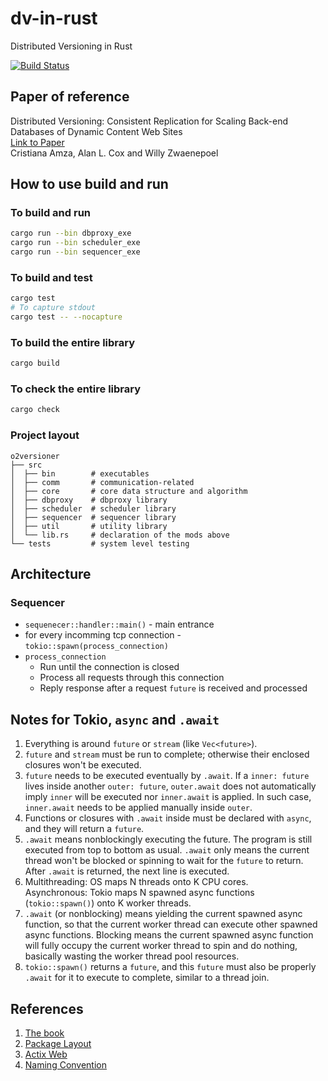# dv-in-rust
Distributed Versioning in Rust


[![Build Status][actions-badge]][actions-url]


[actions-badge]: https://github.com/lichen-liu/dv-in-rust/workflows/o2versioner-build/badge.svg
[actions-url]: https://github.com/lichen-liu/dv-in-rust/actions?query=workflow%3Ao2versioner-build


## Paper of reference
Distributed Versioning: Consistent Replication for Scaling Back-end Databases of Dynamic Content Web Sites  
[Link to Paper](https://www.eecg.utoronto.ca/~amza/papers/consistency.pdf)  
Cristiana Amza, Alan L. Cox and Willy Zwaenepoel  


## How to use build and run

### To build and run
```sh
cargo run --bin dbproxy_exe
cargo run --bin scheduler_exe
cargo run --bin sequencer_exe
```

### To build and test
```sh
cargo test
# To capture stdout
cargo test -- --nocapture
```

### To build the entire library
```sh
cargo build
```

### To check the entire library
```sh
cargo check
```

### Project layout
```
o2versioner
├── src  
│  ├── bin        # executables
│  ├── comm       # communication-related
│  ├── core       # core data structure and algorithm
│  ├── dbproxy    # dbproxy library
│  ├── scheduler  # scheduler library
│  ├── sequencer  # sequencer library
│  ├── util       # utility library
│  └── lib.rs     # declaration of the mods above
└── tests         # system level testing
```

## Architecture

### Sequencer
- `sequenecer::handler::main()` - main entrance
- for every incomming tcp connection - `tokio::spawn(process_connection)`
- `process_connection`
  - Run until the connection is closed
  - Process all requests through this connection
  - Reply response after a request `future` is received and processed


## Notes for Tokio, `async` and `.await`
1. Everything is around `future` or `stream` (like `Vec<future>`).
2. `future` and `stream` must be run to complete; otherwise their enclosed closures won't be executed.
3. `future` needs to be executed eventually by `.await`. If a `inner: future` lives inside another `outer: future`,
`outer.await` does not automatically imply `inner` will be executed nor `inner.await` is applied. In such case, `inner.await`
needs to be applied manually inside `outer`.
4. Functions or closures with `.await` inside must be declared with `async`, and they will return a `future`.
5. `.await` means nonblockingly executing the future. The program is still executed from top to bottom as usual.
`.await` only means the current thread won't be blocked or spinning to wait for the `future` to return.
After `.await` is returned, the next line is executed.
6. Multithreading: OS maps N threads onto K CPU cores.  
Asynchronous: Tokio maps N spawned async functions (`tokio::spawn()`) onto K worker threads.
7. `.await` (or nonblocking) means yielding the current spawned async function, so that the current worker thread can
execute other spawned async functions. Blocking means the current spawned async function will fully occupy the current
worker thread to spin and do nothing, basically wasting the worker thread pool resources.
8. `tokio::spawn()` returns a `future`, and this `future` must also be properly `.await` for it to execute to complete,
similar to a thread join.

## References
1. [The book](https://doc.rust-lang.org/book/title-page.html)  
2. [Package Layout](https://doc.rust-lang.org/cargo/guide/project-layout.html)  
3. [Actix Web](https://actix.rs/docs/getting-started/)
4. [Naming Convention](https://doc.rust-lang.org/1.0.0/style/style/naming/README.html)
